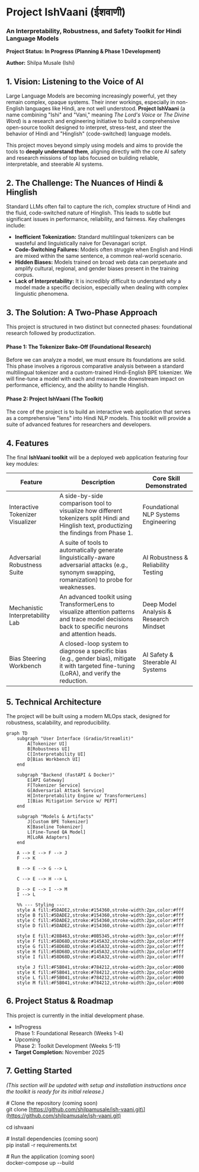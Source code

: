 # **Project IshVaani (ईशवाणी)**

### **An Interpretability, Robustness, and Safety Toolkit for Hindi Language Models**

**Project Status:** **In Progress (Planning & Phase 1 Development)** 

**Author:** Shilpa Musale (Ishi)


## **1\. Vision: Listening to the Voice of AI**

Large Language Models are becoming increasingly powerful, yet they remain complex, opaque systems. Their inner workings, especially in non-English languages like Hindi, are not well understood. **Project IshVaani** (a name combining "Ishi" and "Vani," meaning *The Lord's Voice* or *The Divine Word*) is a research and engineering initiative to build a comprehensive open-source toolkit designed to interpret, stress-test, and steer the behavior of Hindi and "Hinglish" (code-switched) language models.

This project moves beyond simply using models and aims to provide the tools to **deeply understand them**, aligning directly with the core AI safety and research missions of top labs focused on building reliable, interpretable, and steerable AI systems.

## **2\. The Challenge: The Nuances of Hindi & Hinglish**

Standard LLMs often fail to capture the rich, complex structure of Hindi and the fluid, code-switched nature of Hinglish. This leads to subtle but significant issues in performance, reliability, and fairness. Key challenges include:

* **Inefficient Tokenization:** Standard multilingual tokenizers can be wasteful and linguistically naive for Devanagari script.  
* **Code-Switching Failures:** Models often struggle when English and Hindi are mixed within the same sentence, a common real-world scenario.  
* **Hidden Biases:** Models trained on broad web data can perpetuate and amplify cultural, regional, and gender biases present in the training corpus.  
* **Lack of Interpretability:** It is incredibly difficult to understand *why* a model made a specific decision, especially when dealing with complex linguistic phenomena.

## **3\. The Solution: A Two-Phase Approach**

This project is structured in two distinct but connected phases: foundational research followed by productization.

#### **Phase 1: The Tokenizer Bake-Off (Foundational Research)**

Before we can analyze a model, we must ensure its foundations are solid. This phase involves a rigorous comparative analysis between a standard multilingual tokenizer and a custom-trained Hindi-English BPE tokenizer. We will fine-tune a model with each and measure the downstream impact on performance, efficiency, and the ability to handle Hinglish.

#### **Phase 2: Project IshVaani (The Toolkit)**

The core of the project is to build an interactive web application that serves as a comprehensive "lens" into Hindi NLP models. This toolkit will provide a suite of advanced features for researchers and developers.

## 4. Features

The final **IshVaani toolkit** will be a deployed web application featuring four key modules:

| Feature                       | Description                                                                                                                                       | Core Skill Demonstrated                  |
|-------------------------------|---------------------------------------------------------------------------------------------------------------------------------------------------|------------------------------------------|
| Interactive Tokenizer Visualizer | A side-by-side comparison tool to visualize how different tokenizers split Hindi and Hinglish text, productizing the findings from Phase 1.       | Foundational NLP Systems Engineering      |
| Adversarial Robustness Suite  | A suite of tools to automatically generate linguistically-aware adversarial attacks (e.g., synonym swapping, romanization) to probe for weaknesses. | AI Robustness & Reliability Testing       |
| Mechanistic Interpretability Lab | An advanced toolkit using TransformerLens to visualize attention patterns and trace model decisions back to specific neurons and attention heads.  | Deep Model Analysis & Research Mindset    |
| Bias Steering Workbench       | A closed-loop system to diagnose a specific bias (e.g., gender bias), mitigate it with targeted fine-tuning (LoRA), and verify the reduction.      | AI Safety & Steerable AI Systems          |

## **5\. Technical Architecture**

The project will be built using a modern MLOps stack, designed for robustness, scalability, and reproducibility.

```mermaid
graph TD  
    subgraph "User Interface (Gradio/Streamlit)"  
        A[Tokenizer UI]  
        B[Robustness UI]  
        C[Interpretability UI]  
        D[Bias Workbench UI]  
    end

    subgraph "Backend (FastAPI & Docker)"  
        E[API Gateway]  
        F[Tokenizer Service]  
        G[Adversarial Attack Service]  
        H[Interpretability Engine w/ TransformerLens]  
        I[Bias Mitigation Service w/ PEFT]  
    end

    subgraph "Models & Artifacts"  
        J[Custom BPE Tokenizer]  
        K[Baseline Tokenizer]  
        L[Fine-Tuned QA Model]  
        M[LoRA Adapters]  
    end

    A --> E --> F --> J  
    F --> K  

    B --> E --> G --> L  

    C --> E --> H --> L  

    D --> E --> I --> M  
    I --> L  

    %% --- Styling ---
    style A fill:#5DADE2,stroke:#154360,stroke-width:2px,color:#fff  
    style B fill:#5DADE2,stroke:#154360,stroke-width:2px,color:#fff  
    style C fill:#5DADE2,stroke:#154360,stroke-width:2px,color:#fff  
    style D fill:#5DADE2,stroke:#154360,stroke-width:2px,color:#fff  

    style E fill:#28B463,stroke:#0B5345,stroke-width:3px,color:#fff  
    style F fill:#58D68D,stroke:#145A32,stroke-width:2px,color:#fff  
    style G fill:#58D68D,stroke:#145A32,stroke-width:2px,color:#fff  
    style H fill:#58D68D,stroke:#145A32,stroke-width:2px,color:#fff  
    style I fill:#58D68D,stroke:#145A32,stroke-width:2px,color:#fff  

    style J fill:#F5B041,stroke:#784212,stroke-width:2px,color:#000  
    style K fill:#F5B041,stroke:#784212,stroke-width:2px,color:#000  
    style L fill:#F5B041,stroke:#784212,stroke-width:2px,color:#000  
    style M fill:#F5B041,stroke:#784212,stroke-width:2px,color:#000  

```
## **6\. Project Status & Roadmap**

This project is currently in the initial development phase.

* InProgress  
  Phase 1: Foundational Research (Weeks 1-4)  
* Upcoming  
  Phase 2: Toolkit Development (Weeks 5-11)  
* **Target Completion:** November 2025

## **7\. Getting Started**

*(This section will be updated with setup and installation instructions once the toolkit is ready for its initial release.)*

\# Clone the repository (coming soon)  
git clone \[https://github.com/shilpamusale/ish-vaani.git\](https://github.com/shilpamusale/ish-vaani.git)  

cd ishvaani

\# Install dependencies (coming soon)  
pip install \-r requirements.txt

\# Run the application (coming soon)  
docker-compose up \--build

